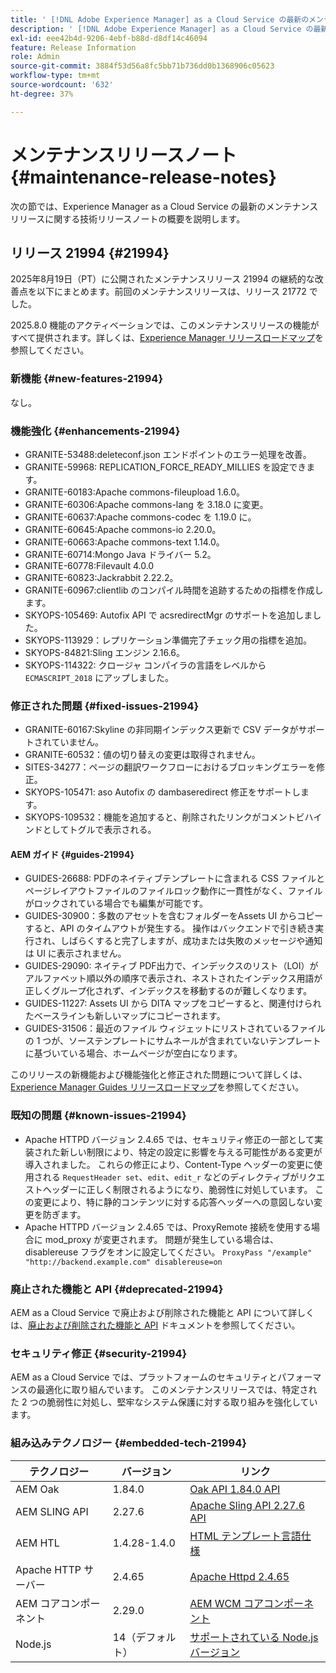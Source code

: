 ```yaml
---
title: ' [!DNL Adobe Experience Manager] as a Cloud Service の最新のメンテナンスリリースノート。'
description: ' [!DNL Adobe Experience Manager] as a Cloud Service の最新のメンテナンスリリースノート。'
exl-id: eee42b4d-9206-4ebf-b88d-d8df14c46094
feature: Release Information
role: Admin
source-git-commit: 3884f53d56a8fc5bb71b736dd0b1368906c05623
workflow-type: tm+mt
source-wordcount: '632'
ht-degree: 37%

---
```



# メンテナンスリリースノート {#maintenance-release-notes}

次の節では、Experience Manager as a Cloud Service の最新のメンテナンスリリースに関する技術リリースノートの概要を説明します。

## リリース 21994 {#21994}

2025年8月19日（PT）に公開されたメンテナンスリリース 21994 の継続的な改善点を以下にまとめます。前回のメンテナンスリリースは、リリース 21772 でした。

2025.8.0 機能のアクティベーションでは、このメンテナンスリリースの機能がすべて提供されます。詳しくは、[Experience Manager リリースロードマップ](https://experienceleague.adobe.com/ja/docs/experience-manager-release-information/aem-release-updates/update-releases-roadmap)を参照してください。

### 新機能  {#new-features-21994}

なし。

### 機能強化 {#enhancements-21994}

* GRANITE-53488:deleteconf.json エンドポイントのエラー処理を改善。
* GRANITE-59968: REPLICATION_FORCE_READY_MILLIES を設定できます。
* GRANITE-60183:Apache commons-fileupload 1.6.0。
* GRANITE-60306:Apache commons-lang を 3.18.0 に変更。
* GRANITE-60637:Apache commons-codec を 1.19.0 に。
* GRANITE-60645:Apache commons-io 2.20.0。
* GRANITE-60663:Apache commons-text 1.14.0。
* GRANITE-60714:Mongo Java ドライバー 5.2。
* GRANITE-60778:Filevault 4.0.0
* GRANITE-60823:Jackrabbit 2.22.2。
* GRANITE-60967:clientlib のコンパイル時間を追跡するための指標を作成します。
* SKYOPS-105469: Autofix API で acsredirectMgr のサポートを追加しました。
* SKYOPS-113929：レプリケーション準備完了チェック用の指標を追加。
* SKYOPS-84821:Sling エンジン 2.16.6。
* SKYOPS-114322: クロージャ コンパイラの言語をレベルから `ECMASCRIPT_2018` にアップしました。

### 修正された問題 {#fixed-issues-21994}

* GRANITE-60167:Skyline の非同期インデックス更新で CSV データがサポートされていません。
* GRANITE-60532：値の切り替えの変更は取得されません。
* SITES-34277：ページの翻訳ワークフローにおけるブロッキングエラーを修正。
* SKYOPS-105471: aso Autofix の dambaseredirect 修正をサポートします。
* SKYOPS-109532：機能を追加すると、削除されたリンクがコメントビハインドとしてトグルで表示される。

#### AEM ガイド {#guides-21994}

* GUIDES-26688: PDFのネイティブテンプレートに含まれる CSS ファイルとページレイアウトファイルのファイルロック動作に一貫性がなく、ファイルがロックされている場合でも編集が可能です。
* GUIDES-30900：多数のアセットを含むフォルダーをAssets UI からコピーすると、API のタイムアウトが発生する。 操作はバックエンドで引き続き実行され、しばらくすると完了しますが、成功または失敗のメッセージや通知は UI に表示されません。
* GUIDES-29090: ネイティブ PDF出力で、インデックスのリスト（LOI）がアルファベット順以外の順序で表示され、ネストされたインデックス用語が正しくグループ化されず、インデックスを移動するのが難しくなります。
* GUIDES-11227: Assets UI から DITA マップをコピーすると、関連付けられたベースラインも新しいマップにコピーされます。
* GUIDES-31506：最近のファイル ウィジェットにリストされているファイルの 1 つが、ソーステンプレートにサムネールが含まれていないテンプレートに基づいている場合、ホームページが空白になります。

このリリースの新機能および機能強化と修正された問題について詳しくは、[Experience Manager Guides リリースロードマップ](https://experienceleague.adobe.com/ja/docs/experience-manager-guides/using/release-info/aem-guides-releases-roadmap)を参照してください。

### 既知の問題 {#known-issues-21994}

* Apache HTTPD バージョン 2.4.65 では、セキュリティ修正の一部として実装された新しい制限により、特定の設定に影響を与える可能性がある変更が導入されました。 これらの修正により、Content-Type ヘッダーの変更に使用される `RequestHeader set`、`edit`、`edit_r` などのディレクティブがリクエストヘッダーに正しく制限されるようになり、脆弱性に対処しています。 この変更により、特に静的コンテンツに対する応答ヘッダーへの意図しない変更を防ぎます。
* Apache HTTPD バージョン 2.4.65 では、ProxyRemote 接続を使用する場合に mod_proxy が変更されます。 問題が発生している場合は、disablereuse フラグをオンに設定してください。
  ```ProxyPass "/example" "http://backend.example.com" disablereuse=on```

### 廃止された機能と API {#deprecated-21994}

AEM as a Cloud Service で廃止および削除された機能と API について詳しくは、[廃止および削除された機能と API](/help/release-notes/deprecated-removed-features.md) ドキュメントを参照してください。

### セキュリティ修正 {#security-21994}

AEM as a Cloud Service では、プラットフォームのセキュリティとパフォーマンスの最適化に取り組んでいます。 このメンテナンスリリースでは、特定された 2 つの脆弱性に対処し、堅牢なシステム保護に対する取り組みを強化しています。

### 組み込みテクノロジー {#embedded-tech-21994}

| テクノロジー | バージョン | リンク |
|---|---|---|
| AEM Oak | 1.84.0 | [Oak API 1.84.0 API](https://www.javadoc.io/doc/org.apache.jackrabbit/oak-api/1.84/index.html) |
| AEM SLING API | 2.27.6 | [Apache Sling API 2.27.6 API](https://www.javadoc.io/doc/org.apache.sling/org.apache.sling.api/latest/index.html) |
| AEM HTL | 1.4.28-1.4.0 | [HTML テンプレート言語仕様](https://github.com/adobe/htl-spec) |
| Apache HTTP サーバー | 2.4.65 | [Apache Httpd 2.4.65](https://apache.googlesource.com/httpd/+/refs/tags/2.4.65/CHANGES) |
| AEM コアコンポーネント | 2.29.0 | [AEM WCM コアコンポーネント](https://github.com/adobe/aem-core-wcm-components) |
| Node.js | 14（デフォルト） | [サポートされている Node.js バージョン](https://experienceleague.adobe.com/ja/docs/experience-manager-cloud-service/content/implementing/developing/developing-with-front-end-pipelines#node-versions) |
